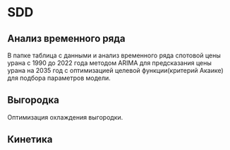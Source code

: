 # SDD 
## Анализ временного ряда
В папке таблица с данными и анализ временного ряда спотовой цены урана с 1990 до 2022 года методом ARIMA для предсказания цены урана на 2035 год с оптимизацией целевой функции(критерий Акаике) для подбора параметров модели.
## Выгородка
Оптимизация охлаждения выгородки.
## Кинетика

